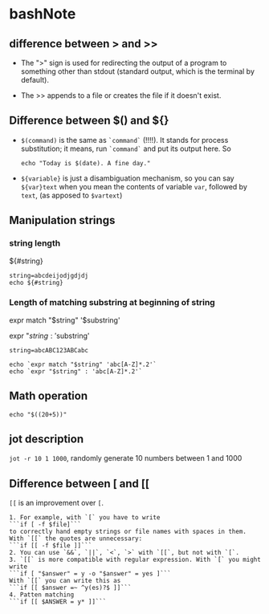 # bashNote

## difference between > and >>
* The ">" sign is used for redirecting the output of a program to something other than stdout (standard output, which is the terminal by default).

* The >> appends to a file or creates the file if it doesn't exist.

## Difference between $() and ${}

* `$(command)` is the same as `` `command` `` (!!!!). It stands for process substitution; it means, run `` `command` `` and put its output here. So

    ```
    echo "Today is $(date). A fine day."
    ```
* `${variable}` is just a disambiguation mechanism, so you can say `${var}text` when you mean the contents of variable `var`, followed by `text`, (as apposed to `$vartext`)

## Manipulation strings

### string length

${#string}

```
string=abcdeijodjgdjdj
echo ${#string}

```

### Length of matching substring at beginning of string

expr match "$string" '$substring'

expr "$string : '$substring'

```
string=abcABC123ABCabc

echo `expr match "$string" 'abc[A-Z]*.2'`
echo `expr "$string" : 'abc[A-Z]*.2'`
```

## Math operation
`echo "$((20+5))"`

## jot description

`jot -r 10 1 1000`, randomly generate 10 numbers between 1 and 1000



## Difference between [ and [[

`[[` is an improvement over `[`. 

    1. For example, with `[` you have to write
    ```if [ -f $file]```
    to correctly hand empty strings or file names with spaces in them. With `[[` the quotes are unnecessary:
    ```if [[ -f $file ]]```
    2. You can use `&&`, `||`, `<`, `>` with `[[`, but not with `[`.
    3. `[[` is more compatible with regular expression. With `[` you might write
    ```if [ "$answer" = y -o "$answer" = yes ]```
    With `[[` you can write this as
    ```if [[ $answer =~ ^y(es)?$ ]]```
    4. Patten matching
    ```if [[ $ANSWER = y* ]]```
